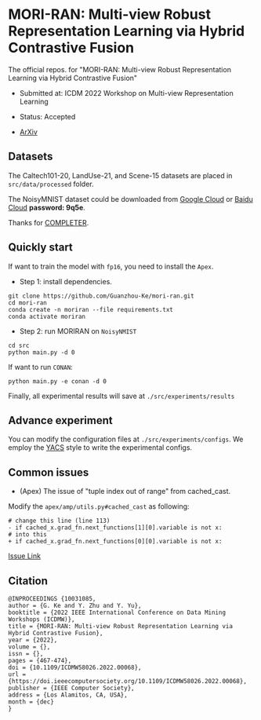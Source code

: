 # MORI-RAN: Multi-view Robust Representation Learning via Hybrid Contrastive Fusion
The official repos. for "MORI-RAN: Multi-view Robust Representation Learning via Hybrid Contrastive Fusion"

- Submitted at: ICDM 2022 Workshop on Multi-view Representation Learning

- Status: Accepted

- [ArXiv](https://arxiv.org/abs/2208.12545)


## Datasets

The Caltech101-20, LandUse-21, and Scene-15 datasets are placed in `src/data/processed` folder. 

The NoisyMNIST dataset could be downloaded from [Google Cloud](https://drive.google.com/file/d/1b__tkQMHRrYtcCNi_LxnVVTwB-TWdj93/view?usp=sharing) or [Baidu Cloud](https://pan.baidu.com/s/1qcIkZtVCb26GCa0wglJNBw) **password: 9q5e**.

Thanks for [COMPLETER](https://github.com/XLearning-SCU/2021-CVPR-Completer).


## Quickly start

If want to train the model with `fp16`, you need to install the `Apex`.

- Step 1: install dependencies.

```
git clone https://github.com/Guanzhou-Ke/mori-ran.git
cd mori-ran
conda create -n moriran --file requirements.txt
conda activate moriran
```

- Step 2: run MORIRAN on `NoisyNMIST`

```
cd src
python main.py -d 0
```

If want to run `CONAN`:
```
python main.py -e conan -d 0
```

Finally, all experimental results will save at `./src/experiments/results` 

## Advance experiment

You can modify the configuration files at `./src/experiments/configs`. We employ the [YACS](https://github.com/rbgirshick/yacs) style to write the experimental configs.

## Common issues

- (Apex) The issue of "tuple index out of range" from cached_cast.

Modify the `apex/amp/utils.py#cached_cast` as following:

```
# change this line (line 113)
- if cached_x.grad_fn.next_functions[1][0].variable is not x:
# into this
+ if cached_x.grad_fn.next_functions[0][0].variable is not x:
```

[Issue Link](https://github.com/NVIDIA/apex/issues/694)

## Citation

```
@INPROCEEDINGS {10031085,
author = {G. Ke and Y. Zhu and Y. Yu},
booktitle = {2022 IEEE International Conference on Data Mining Workshops (ICDMW)},
title = {MORI-RAN: Multi-view Robust Representation Learning via Hybrid Contrastive Fusion},
year = {2022},
volume = {},
issn = {},
pages = {467-474},
doi = {10.1109/ICDMW58026.2022.00068},
url = {https://doi.ieeecomputersociety.org/10.1109/ICDMW58026.2022.00068},
publisher = {IEEE Computer Society},
address = {Los Alamitos, CA, USA},
month = {dec}
}
```
